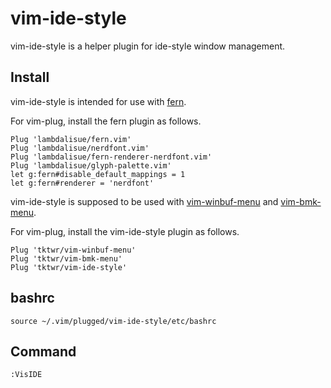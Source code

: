 # vim-ide-style

vim-ide-style is a helper plugin for ide-style window management.

## Install

vim-ide-style is intended for use with
[fern](https://github.com/lambdalisue/fern.vim).

For vim-plug, install the fern plugin as follows.
~~~
Plug 'lambdalisue/fern.vim'
Plug 'lambdalisue/nerdfont.vim'
Plug 'lambdalisue/fern-renderer-nerdfont.vim'
Plug 'lambdalisue/glyph-palette.vim'
let g:fern#disable_default_mappings = 1
let g:fern#renderer = 'nerdfont'
~~~

vim-ide-style is supposed to be used with
[vim-winbuf-menu](https://github.com/tktwr/vim-winbuf-menu) and
[vim-bmk-menu](https://github.com/tktwr/vim-bmk-menu).

For vim-plug, install the vim-ide-style plugin as follows.
~~~
Plug 'tktwr/vim-winbuf-menu'
Plug 'tktwr/vim-bmk-menu'
Plug 'tktwr/vim-ide-style'
~~~

## bashrc

~~~
source ~/.vim/plugged/vim-ide-style/etc/bashrc
~~~

## Command

~~~
:VisIDE
~~~

